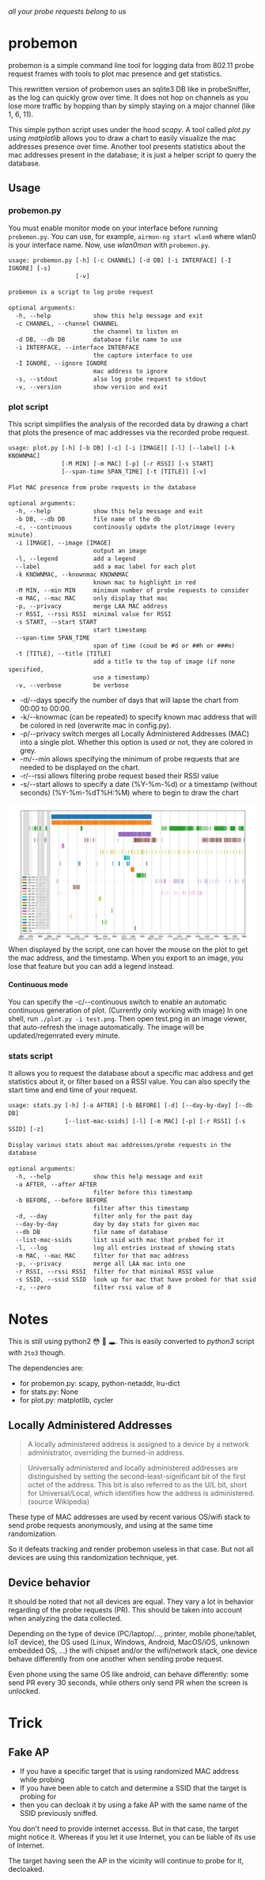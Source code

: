 *all your probe requests belong to us*

# probemon
probemon is a simple command line tool for logging data from 802.11 probe request frames with tools to plot mac presence and get statistics.

This rewritten version of probemon uses an sqlite3 DB like in probeSniffer, as the log can quickly grow over time. It does not hop on channels as you lose more traffic by hopping than by simply staying on a major channel (like 1, 6, 11).

This simple python script uses under the hood *scapy*.
A tool called *plot.py* using *matplotlib* allows you to draw a chart to easily visualize the mac addresses presence over time.
Another tool presents statistics about the mac addresses present in the database; it is just a helper script to query the database.

## Usage
### probemon.py
You must enable monitor mode on your interface before running `probemon.py`. You can use, for example, `airmon-ng start wlan0` where wlan0 is your interface name. Now, use *wlan0mon* with `probemon.py`.

```
usage: probemon.py [-h] [-c CHANNEL] [-d DB] [-i INTERFACE] [-I IGNORE] [-s]
                   [-v]

probemon is a script to log probe request

optional arguments:
  -h, --help            show this help message and exit
  -c CHANNEL, --channel CHANNEL
                        the channel to listen on
  -d DB, --db DB        database file name to use
  -i INTERFACE, --interface INTERFACE
                        the capture interface to use
  -I IGNORE, --ignore IGNORE
                        mac address to ignore
  -s, --stdout          also log probe request to stdout
  -v, --version         show version and exit
```

### plot script
This script simplifies the analysis of the recorded data by drawing a chart that plots the presence of
mac addresses via the recorded probe request.

```
usage: plot.py [-h] [-b DB] [-c] [-i [IMAGE]] [-l] [--label] [-k KNOWNMAC]
               [-M MIN] [-m MAC] [-p] [-r RSSI] [-s START]
               [--span-time SPAN_TIME] [-t [TITLE]] [-v]

Plot MAC presence from probe requests in the database

optional arguments:
  -h, --help            show this help message and exit
  -b DB, --db DB        file name of the db
  -c, --continuous      continously update the plot/image (every minute)
  -i [IMAGE], --image [IMAGE]
                        output an image
  -l, --legend          add a legend
  --label               add a mac label for each plot
  -k KNOWNMAC, --knownmac KNOWNMAC
                        known mac to highlight in red
  -M MIN, --min MIN     minimum number of probe requests to consider
  -m MAC, --mac MAC     only display that mac
  -p, --privacy         merge LAA MAC address
  -r RSSI, --rssi RSSI  minimal value for RSSI
  -s START, --start START
                        start timestamp
  --span-time SPAN_TIME
                        span of time (coud be #d or ##h or ###m)
  -t [TITLE], --title [TITLE]
                        add a title to the top of image (if none specified,
                        use a timestamp)
  -v, --verbose         be verbose
```

* -d/--days specify the number of days that will lapse the chart from 00:00 to 00:00.
* -k/--knowmac (can be repeated) to specify known mac address that will be colored in red (overwrite mac in config.py).
* -p/--privacy switch merges all Locally Administered Addresses (MAC) into a single plot. Whether this option is used or not, they are colored in grey.
* -m/--min allows specifying the minimum of probe requests that are needed to be displayed on the chart.
* -r/--rssi allows filtering probe request based their RSSI value
* -s/--start allows to specify a date (%Y-%m-%d) or a timestamp (without seconds) (%Y-%m-%dT%H:%M) where to begin to draw the chart

![Image of chart plotted with plot.py](example.png)
When displayed by the script, one can hover the mouse on the plot to get the mac address, and the timestamp.
When you export to an image, you lose that feature but you can add a legend instead.

#### Continuous mode
You can specify the -c/--continuous switch to enable an automatic continuous generation of plot. (Currently only working with image)
In one shell, run `./plot.py -i test.png`. Then open test.png in an image viewer, that auto-refresh the image automatically. The image will be updated/regenrated every minute.

### stats script
It allows you to request the database about a specific mac address and get statistics about it,
or filter based on a RSSI value. You can also specify the start time and end time of your request.
```
usage: stats.py [-h] [-a AFTER] [-b BEFORE] [-d] [--day-by-day] [--db DB]
                [--list-mac-ssids] [-l] [-m MAC] [-p] [-r RSSI] [-s SSID] [-z]

Display various stats about mac addresses/probe requests in the database

optional arguments:
  -h, --help            show this help message and exit
  -a AFTER, --after AFTER
                        filter before this timestamp
  -b BEFORE, --before BEFORE
                        filter after this timestamp
  -d, --day             filter only for the past day
  --day-by-day          day by day stats for given mac
  --db DB               file name of database
  --list-mac-ssids      list ssid with mac that probed for it
  -l, --log             log all entries instead of showing stats
  -m MAC, --mac MAC     filter for that mac address
  -p, --privacy         merge all LAA mac into one
  -r RSSI, --rssi RSSI  filter for that minimal RSSI value
  -s SSID, --ssid SSID  look up for mac that have probed for that ssid
  -z, --zero            filter rssi value of 0
```

# Notes
This is still using python2 😳 🤦 🕳️. This is easily converted to *python3* script with `2to3` though.

The dependencies are:
* for probemon.py: scapy, python-netaddr, lru-dict
* for stats.py: None
* for plot.py: matplotlib, cycler

## Locally Administered Addresses

> A locally administered address is assigned to a device by a network administrator, overriding the burned-in address.

> Universally administered and locally administered addresses are distinguished by setting the second-least-significant bit of the first octet of the address. This bit is also referred to as the U/L bit, short for Universal/Local, which identifies how the address is administered.
(source Wikipedia)

These type of MAC addresses are used by recent various OS/wifi stack to send probe requests anonymously, and using at the same time randomization.

So it defeats tracking and render probemon useless in that case. But not all devices are using this randomization technique, yet.

## Device behavior
It should be noted that not all devices are equal. They vary a lot in behavior regarding of the probe requests (PR). This should be taken into account when analyzing the data collected.

Depending on the type of device (PC/laptop/..., printer, mobile phone/tablet, IoT device), the OS used (Linux, Windows, Android, MacOS/iOS, unknown embedded OS, ...) the wifi chipset and/or the wifi/network stack, one device behave differently from one another when sending probe request.

Even phone using the same OS like android, can behave differently: some send PR every 30 seconds, while others only send PR when the screen is unlocked.

# Trick #
## Fake AP ##
 - If you have a specific target that is using randomized MAC address while probing
 - If you have been able to catch and determine a SSID that the target is probing for
 - then you can decloak it by using a fake AP with the same name of the SSID previously sniffed.

You don't need to provide internet accesss. But in that case, the target might notice it.
Whereas if you let it use Internet, you can be liable of its use of Internet.

The target having seen the AP in the vicinity will continue to probe for it, decloaked.
